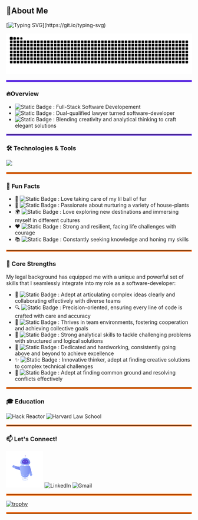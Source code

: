 ## :wave:About Me
[![Typing SVG](https://readme-typing-svg.demolab.com?font=Fira+Code&pause=1000&color=6833F7&width=800&lines=Hi+there!+I'm+Pallavi,+a+full-stack+software+developer!)](https://git.io/typing-svg) 
<div align="center">
  <picture>
    <source media="(prefers-color-scheme: dark)" srcset="https://github.com/Pallavi25Kishore/Pallavi25Kishore/raw/output/github-contribution-grid-snake-dark.svg">
    <img alt="github contribution grid snake" src="https://github.com/Pallavi25Kishore/Pallavi25Kishore/raw/output/github-contribution-grid-snake.svg" style="max-width: 100%;">
  </picture>
</div>
<hr style="border: 2px solid #6833F7;">

### :fire:Overview
- <img alt="Static Badge" src="https://img.shields.io/badge/Professional%20Focus-crimson?style=for-the-badge"> <span>: Full-Stack Software Developement<span>
- <img alt="Static Badge" src="https://img.shields.io/badge/Background-blue?style=for-the-badge"> <span>: Dual-qualified lawyer turned software-developer<span>
- <img alt="Static Badge" src="https://img.shields.io/badge/Passions-gold?style=for-the-badge"> <span>: Blending creativity and analytical thinking to craft elegant solutions<span>
  
<hr style="border: 2px solid #6833F7;">

### 🛠️ Technologies & Tools
<p>
  <a href="https://skillicons.dev">
    <img src="https://skillicons.dev/icons?i=js,html,css,jquery,react,tailwind,express,babel,jest,vscode,bash,git,github,aws,mongodb,mysql,nodejs,postgres,postman,sequelize,webpack,nginx&theme=light" />
  </a>
</p>

<hr style="border: 2px solid #ff6600;">

### 🎉 Fun Facts
- 🐾 <img alt="Static Badge" src="https://img.shields.io/badge/Pet%20Parent-purple?style=for-the-badge"> <span>: Love taking care of my lil ball of fur<span>
- 🌿 <img alt="Static Badge" src="https://img.shields.io/badge/Plant%20Enthusiast-green?style=for-the-badge"> <span>: Passionate about nurturing a variety of house-plants<span>
- 🌍 <img alt="Static Badge" src="https://img.shields.io/badge/Avid%20Traveler-yellow?style=for-the-badge"> <span>: Love exploring new destinations and immersing myself in different cultures<span>
- ❤️ <img alt="Static Badge" src="https://img.shields.io/badge/Heart%20Warrior-red?style=for-the-badge"> <span>: Strong and resilient, facing life challenges with courage<span>
- 📚 <img alt="Static Badge" src="https://img.shields.io/badge/Lifelong%20Learner-orange?style=for-the-badge"> <span>: Constantly seeking knowledge and honing my skills<span>

<hr style="border: 2px solid #ff6600;">

### 🌟 Core Strengths
My legal background has equipped me with a unique and powerful set of skills that I seamlessly integrate into my role as a software-developer:
- 💬 <img alt="Static Badge" src="https://img.shields.io/badge/Effective%20Communication-blue?style=for-the-badge"> <span>: Adept at articulating complex ideas clearly and collaborating effectively with diverse teams<span>
- 🔍 <img alt="Static Badge" src="https://img.shields.io/badge/Meticulous%20Attention%20to%20Detail-gold?style=for-the-badge"> <span>: Precision-oriented, ensuring every line of code is crafted with care and accuracy<span>
- 🤝 <img alt="Static Badge" src="https://img.shields.io/badge/Collaborative%20Spirit-violet?style=for-the-badge"> <span>: Thrives in team environments, fostering cooperation and achieving collective goals<span>
- 🧠 <img alt="Static Badge" src="https://img.shields.io/badge/Logical%20Reasoning-red?style=for-the-badge"> <span>: Strong analytical skills to tackle challenging problems with structured and logical solutions<span>
- 💪 <img alt="Static Badge" src="https://img.shields.io/badge/Relentless%20Work%20Ethic-green?style=for-the-badge"> <span>: Dedicated and hardworking, consistently going above and beyond to achieve excellence<span>
- ✨ <img alt="Static Badge" src="https://img.shields.io/badge/Creative%20Problem%20Solver-grey?style=for-the-badge"> <span>: Innovative thinker, adept at finding creative solutions to complex technical challenges<span>
- 🤝 <img alt="Static Badge" src="https://img.shields.io/badge/Skilled%20Negotiator-olive?style=for-the-badge"> <span>: Adept at finding common ground and resolving conflicts effectively<span>

<hr style="border: 2px solid #ff6600;">

### 🎓 Education
<p>
  <img src="https://img.shields.io/badge/Hack%20Reactor-blue?style=for-the-badge" alt="Hack Reactor" />
  <img src="https://img.shields.io/badge/Harvard%20Law%20School-crimson?style=for-the-badge" alt="Harvard Law School" />
</p>

<hr style="border: 2px solid #ff6600;">

### 📫 Let's Connect!

<p>
  <img src="./Animation - 1722528065159.gif" alt="Cute Robot Animation" height="100">
  <a href="https://www.linkedin.com/in/pallavi-kishore-46251726/" style="text-decoration: none;">
    <img src="https://img.shields.io/badge/linkedin-blue?style=for-the-badge&logo=linkedin" alt="LinkedIn" />
  </a>
  <a href="mailto:Pallavi25Kishore@gmail.com" style="text-decoration: none;">
    <img src="https://img.shields.io/badge/gmail-yellow?style=for-the-badge&logo=gmail" alt="Gmail" />
  </a>
</p>

<hr style="border: 2px solid #ff6600;">

[![trophy](https://github-profile-trophy.vercel.app/?username=Pallavi25Kishore&theme=discord&title=-Stars,-Followers,-Experience,-Issues)](https://github.com/ryo-ma/github-profile-trophy) 

<hr style="border: 2px solid #ff6600;">


